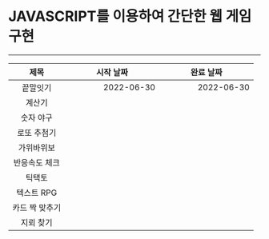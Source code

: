 # JAVASCRIPT를 이용하여 간단한 웹 게임 구현
---
|제목|시작 날짜|완료 날짜|
|:------:|:-----------:|:-----------:|
|끝말잇기|&nbsp;&nbsp;&nbsp;&nbsp;&nbsp;&nbsp;&nbsp;&nbsp;&nbsp;&nbsp;&nbsp;&nbsp;&nbsp;&nbsp;&nbsp;&nbsp;2022-06-30|&nbsp;&nbsp;&nbsp;&nbsp;&nbsp;&nbsp;&nbsp;&nbsp;&nbsp;&nbsp;&nbsp;&nbsp;&nbsp;&nbsp;&nbsp;&nbsp;2022-06-30|
|계산기|||
|숫자 야구|||
|로또 추첨기|||
|가위바위보|||
|반응속도 체크|||
|틱택토|||
|텍스트 RPG|||
|카드 짝 맞추기|||
|지뢰 찾기|||
